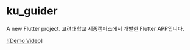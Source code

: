 # ku_guider

A new Flutter project.
고려대학교 세종캠퍼스에서 개발한 Flutter APP입니다.

[![Demo Video]](https://www.youtube.com/watch?v=YgPFp3gZ2mo&list=PLSVTDKPoVTAL8_sSf79vTE71pKdUAD7LF&index=1)
